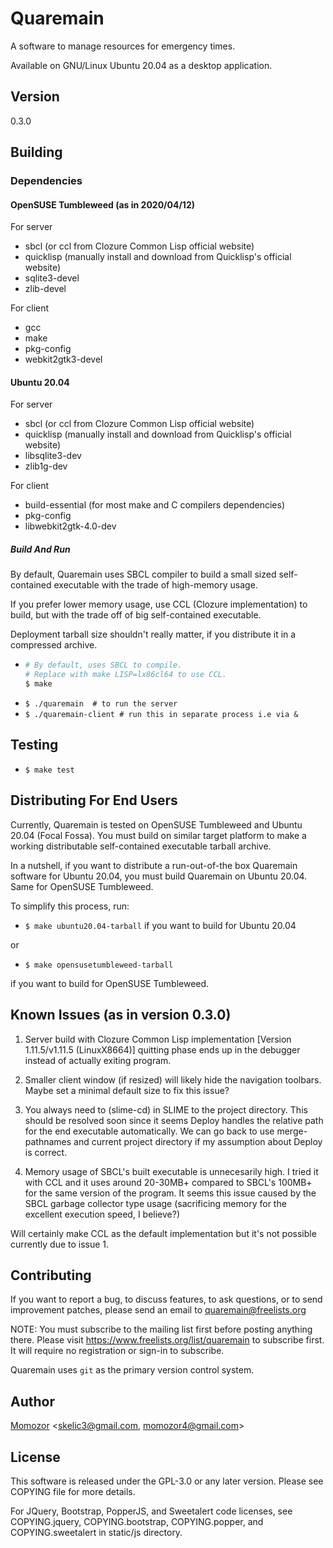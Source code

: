 # Quaremain

A software to manage resources for emergency times. 

Available on GNU/Linux Ubuntu 20.04 as a desktop application.


## Version

0.3.0


## Building

### Dependencies

#### OpenSUSE Tumbleweed (as in 2020/04/12)

For server

- sbcl (or ccl from Clozure Common Lisp official website)
- quicklisp (manually install and download from Quicklisp's official website)
- sqlite3-devel
- zlib-devel

For client

- gcc
- make
- pkg-config
- webkit2gtk3-devel

#### Ubuntu 20.04

For server

- sbcl (or ccl from Clozure Common Lisp official website)
- quicklisp (manually install and download from Quicklisp's official website)
- libsqlite3-dev
- zlib1g-dev

For client

- build-essential (for most make and C compilers dependencies)
- pkg-config
- libwebkit2gtk-4.0-dev


##### Build And Run

By default, Quaremain uses SBCL compiler to build a small sized
self-contained executable with the trade of high-memory usage.

If you prefer lower memory usage, use CCL (Clozure implementation) to build,
but with the trade off of big self-contained executable.

Deployment tarball size shouldn't really matter,
if you distribute it in a compressed archive.

- ```sh
  # By default, uses SBCL to compile.
  # Replace with make LISP=lx86cl64 to use CCL.
  $ make
  ```
-  `$ ./quaremain  # to run the server`
-  `$ ./quaremain-client # run this in separate process i.e via &`

## Testing

- `$ make test`

## Distributing For End Users

Currently, Quaremain is tested on OpenSUSE Tumbleweed and
Ubuntu 20.04 (Focal Fossa). You must build on similar target platform
to make a working distributable self-contained executable tarball archive.

In a nutshell, if you want to distribute a run-out-of-the box Quaremain
software for Ubuntu 20.04, you must build Quaremain on Ubuntu 20.04. Same
for OpenSUSE Tumbleweed.

To simplify this process, run:

- `$ make ubuntu20.04-tarball` if you want to build for Ubuntu 20.04

or

- `$ make opensusetumbleweed-tarball`

if you want to build for OpenSUSE Tumbleweed.

## Known Issues (as in version 0.3.0)

1. Server build with Clozure Common Lisp implementation [Version 1.11.5/v1.11.5
(LinuxX8664)] quitting phase ends up in the debugger instead of actually exiting
program.

2. Smaller client window (if resized) will likely hide the navigation toolbars.
Maybe set a minimal default size to fix this issue?

3. You always need to (slime-cd) in SLIME to the project directory. This
should be resolved soon since it seems Deploy handles the relative
path for the end executable automatically. We can go back to
use merge-pathnames and current project directory if my
assumption about Deploy is correct.

4. Memory usage of SBCL's built executable is unnecesarily high.
I tried it with CCL and it uses around 20-30MB+ compared to
SBCL's 100MB+ for the same version of the program.
It seems this issue caused by the SBCL garbage
collector type usage (sacrificing memory for
the excellent execution speed, I believe?)

Will certainly make CCL as the default implementation
but it's not possible currently due to issue 1.


## Contributing

If you want to report a bug, to discuss features,
to ask questions, or to send improvement patches,
please send an email to quaremain@freelists.org

NOTE: You must subscribe to the mailing list
first before posting anything there. Please
visit https://www.freelists.org/list/quaremain
to subscribe first. It will require no
registration or sign-in to subscribe.

Quaremain uses `git` as the primary version
control system.


## Author

[Momozor](https://github.com/momozor) <skelic3@gmail.com, momozor4@gmail.com>


## License

This software is released under the GPL-3.0 or any later version.
Please see COPYING file for more details.

For JQuery, Bootstrap, PopperJS, and Sweetalert code licenses, see 
COPYING.jquery, COPYING.bootstrap, COPYING.popper, and COPYING.sweetalert in 
static/js directory.
